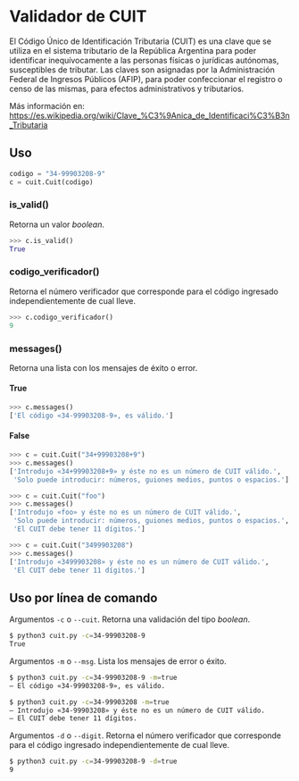 # Validador de CUIT

El Código Único de Identificación Tributaria (CUIT) es una clave que se
utiliza en el sistema tributario de la República Argentina para poder
identificar inequívocamente a las personas físicas o jurídicas autónomas,
susceptibles de tributar. Las claves son asignadas por la Administración
Federal de Ingresos Públicos (AFIP), para poder confeccionar el registro
o censo de las mismas, para efectos administrativos y tributarios.

Más información en: https://es.wikipedia.org/wiki/Clave_%C3%9Anica_de_Identificaci%C3%B3n_Tributaria


## Uso

```python
codigo = "34-99903208-9"
c = cuit.Cuit(codigo)
```

### is_valid()

Retorna un valor _boolean_.

```python
>>> c.is_valid()
True
```

### codigo_verificador()

Retorna el número verificador que corresponde para el código ingresado 
independientemente de cual lleve.

```python
>>> c.codigo_verificador()
9
```

### messages()

Retorna una lista con los mensajes de éxito o error.

#### True

```python
>>> c.messages()
['El código «34-99903208-9», es válido.']
```

#### False

```python
>>> c = cuit.Cuit("34+99903208+9")
>>> c.messages()
['Introdujo «34+99903208+9» y éste no es un número de CUIT válido.',
 'Solo puede introducir: números, guiones medios, puntos o espacios.']
```

```python
>>> c = cuit.Cuit("foo")
>>> c.messages()
['Introdujo «foo» y éste no es un número de CUIT válido.',
 'Solo puede introducir: números, guiones medios, puntos o espacios.',
 'El CUIT debe tener 11 dígitos.']
```

```python
>>> c = cuit.Cuit("3499903208")
>>> c.messages()
['Introdujo «3499903208» y éste no es un número de CUIT válido.',
 'El CUIT debe tener 11 dígitos.']
```


## Uso por línea de comando

Argumentos `-c` o `--cuit`. Retorna una validación del tipo _boolean_.

```bash
$ python3 cuit.py -c=34-99903208-9
True
```

Argumentos `-m` o `--msg`. Lista los mensajes de error o éxito.

```bash
$ python3 cuit.py -c=34-99903208-9 -m=true
— El código «34-99903208-9», es válido.
```

```bash
$ python3 cuit.py -c=34-99903208 -m=true
— Introdujo «34-99903208» y éste no es un número de CUIT válido.
— El CUIT debe tener 11 dígitos.
```

Argumentos `-d` o `--digit`. Retorna el número verificador que 
corresponde para el código ingresado independientemente de cual lleve.

```bash
$ python3 cuit.py -c=34-99903208-9 -d=true
9
```




